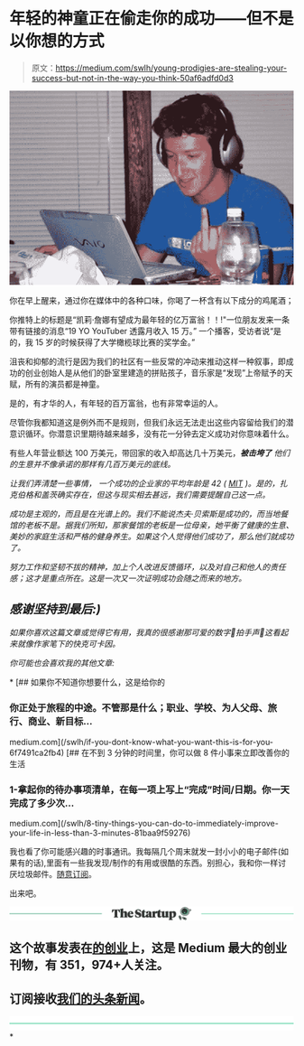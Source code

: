 # 年轻的神童正在偷走你的成功——但不是以你想的方式

> 原文：<https://medium.com/swlh/young-prodigies-are-stealing-your-success-but-not-in-the-way-you-think-50af6adfd0d3>

![](img/f62bd5d87a37d25c91f6c164342dae76.png)

你在早上醒来，通过你在媒体中的各种口味，你喝了一杯含有以下成分的鸡尾酒；

你推特上的标题是“凯莉·詹娜有望成为最年轻的亿万富翁！！!"一位朋友发来一条带有链接的消息“19 YO YouTuber 透露月收入 15 万。”
一个播客，受访者说“是的，我 15 岁的时候获得了大学橄榄球比赛的奖学金。”

沮丧和抑郁的流行是因为我们的社区有一些反常的冲动来推动这样一种叙事，即成功的创业创始人是从他们的卧室里建造的拼贴孩子，音乐家是“发现”上帝赋予的天赋，所有的演员都是神童。

是的，有才华的人，有年轻的百万富翁，也有非常幸运的人。

尽管你我都知道这是例外而不是规则，但我们永远无法走出这些内容留给我们的潜意识循环。你潜意识里期待越来越多，没有花一分钟去定义成功对你意味着什么。

有些人年营业额达 100 万美元，带回家的收入却高达几十万美元，****被击垮了*** 他们的生意并不像承诺的那样有几百万美元的底线。*

*让我们弄清楚一些事情，
*一个成功的企业家的平均年龄是 42* ( [MIT](http://mitsloan.mit.edu/uploadedFilesV9/180325%20Age%20and%20Successful%20Entrepreneurship.pdf) )。是的，扎克伯格和盖茨确实存在，但这与现实相去甚远，我们需要提醒自己这一点。*

*成功是主观的，而且是在光谱上的。我们不能说杰夫·贝索斯是成功的，而当地餐馆的老板不是。据我们所知，那家餐馆的老板是一位母亲，她平衡了健康的生意、美妙的家庭生活和严格的健身养生。如果这个人觉得他们成功了，那么他们就成功了。*

*努力工作和坚韧不拔的精神，加上个人改进反馈循环，以及对自己和他人的责任感；这才是重点所在。这是一次又一次证明成功会随之而来的地方。*

## *感谢坚持到最后:)*

*如果你喜欢这篇文章或觉得它有用，我真的很感谢那可爱的数字👏拍手声👏这看起来就像作家笔下的快克可卡因。*

*你可能也会喜欢我的其他文章:*

*[](/swlh/if-you-dont-know-what-you-want-this-is-for-you-6f7491ca2fb4) [## 如果你不知道你想要什么，这是给你的

### 你正处于旅程的中途。不管那是什么；职业、学校、为人父母、旅行、商业、新目标…

medium.com](/swlh/if-you-dont-know-what-you-want-this-is-for-you-6f7491ca2fb4) [](/swlh/8-tiny-things-you-can-do-to-immediately-improve-your-life-in-less-than-3-minutes-81baa9f59276) [## 在不到 3 分钟的时间里，你可以做 8 件小事来立即改善你的生活

### 1-拿起你的待办事项清单，在每一项上写上“完成”时间/日期。你一天完成了多少次…

medium.com](/swlh/8-tiny-things-you-can-do-to-immediately-improve-your-life-in-less-than-3-minutes-81baa9f59276) 

我也看了你可能感兴趣的时事通讯。我每隔几个周末就发一封小小的电子邮件(如果有的话),里面有一些我发现/制作的有用或很酷的东西。别担心，我和你一样讨厌垃圾邮件。[随意订阅](https://buttondown.email/sahkilic)。

出来吧。

[![](img/308a8d84fb9b2fab43d66c117fcc4bb4.png)](https://medium.com/swlh)

## 这个故事发表在[的创业](https://medium.com/swlh)上，这是 Medium 最大的创业刊物，有 351，974+人关注。

## 订阅接收[我们的头条新闻](http://growthsupply.com/the-startup-newsletter/)。

[![](img/b0164736ea17a63403e660de5dedf91a.png)](https://medium.com/swlh)*